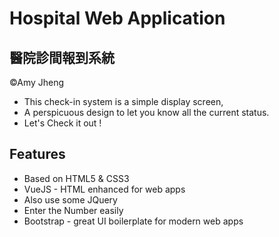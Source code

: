 # Hospital Web Application
## 醫院診間報到系統 
&copy;Amy Jheng

- This check-in system is a simple display screen, 
- A perspicuous design to let you know all the current status.
- Let's Check it out !

## Features
- Based on HTML5 & CSS3
- VueJS - HTML enhanced for web apps
- Also use some JQuery
- Enter the Number easily
- Bootstrap - great UI boilerplate for modern web apps
